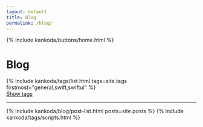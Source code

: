 ```yaml
---
layout: default
title: Blog
permalink: /blog/
---
```


{% include kankoda/buttons/home.html %}

<h1>Blog</h1>

<div class="paper">
  {% include kankoda/tags/list.html tags=site.tags firstmost="general,swift,swiftui" %}
  <div class="tag-list-separator" >
    <a class="tag-list-toggle" href="javascript:toggleTagList()">Show tags</a>
    <hr />
  </div>
  <a name="tag-item-list"></a>

  {% include kankoda/blog/post-list.html posts=site.posts %}
  {% include kankoda/tags/scripts.html %}
</div>